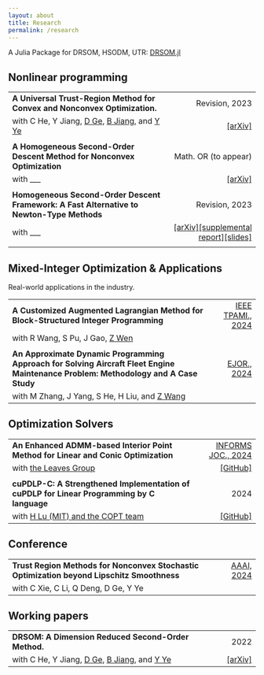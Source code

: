 ```yaml
---
layout: about
title: Research
permalink: /research
---
```


A Julia Package for DRSOM, HSODM, UTR: [DRSOM.jl](https://github.com/bzhangcw/DRSOM.jl)

## Nonlinear programming

|                                                                                                                                                                                         |                                                                                                                                                                              |
| :-------------------------------------------------------------------------------------------------------------------------------------------------------------------------------------- | ---------------------------------------------------------------------------------------------------------------------------------------------------------------------------: |
| **A Universal Trust-Region Method for Convex and Nonconvex Optimization.**                                                                                                              |                                                                                                                                                               Revision, 2023 |
| with C He, Y Jiang, [D Ge](https://www.acem.sjtu.edu.cn/en/faculty/gedongdong.html), [B Jiang](https://sites.google.com/site/isyebojiang/), and [Y Ye](https://web.stanford.edu/~yyye/) |                                                                                                                                   [[arXiv]](http://arxiv.org/abs/2311.11489) |
|                                                                                                                                                                                         |                                                                                                                                                                              |
| **A Homogeneous Second-Order Descent Method for Nonconvex Optimization**                                                                                                                |                                                                                                                                                         Math. OR (to appear) |
| with ___                                                                                                                                                                                |                                                                                                                                   [[arXiv]](http://arxiv.org/abs/2211.08212) |
|                                                                                                                                                                                         |                                                                                                                                                                              |
| **Homogeneous Second-Order Descent Framework: A Fast Alternative to Newton-Type Methods**                                                                                               |                                                                                                                                                               Revision, 2023 |
| with ___                                                                                                                                                                                | [[arXiv]](https://doi.org/10.48550/arXiv.2306.17516)[[supplemental report]](/assets/pdfs/bisection.pdf)[[slides]](https://web.stanford.edu/class/msande314/lecture16OPTMLDS) |
|                                                                                                                                                                                         |                                                                                                                                                                              |



## Mixed-Integer Optimization & Applications
Real-world applications in the industry.

|                                                                                                                                     |                                                                 |
| :---------------------------------------------------------------------------------------------------------------------------------- | --------------------------------------------------------------: |
| **A Customized Augmented Lagrangian Method for Block-Structured Integer Programming**                                               | [IEEE TPAMI., 2024](https://doi.org/10.1109/TPAMI.2024.3416514) |
| with R Wang, S Pu, J Gao, [Z Wen](http://faculty.bicmr.pku.edu.cn/~wenzw)                                                           |                                                                 |
|                                                                                                                                     |                                                                 |
| **An Approximate Dynamic Programming Approach for Solving Aircraft Fleet Engine Maintenance Problem: Methodology and A Case Study** |       [EJOR., 2024](https://doi.org/10.1016/j.ejor.2024.10.008) |
| with M Zhang, J Yang, S He, H Liu, and [Z Wang](https://mypage.cuhk.edu.cn/academics/wangzizhuo/)                                   |                                                                 |

## Optimization Solvers

|                                                                                            |                                                              |
| :----------------------------------------------------------------------------------------- | -----------------------------------------------------------: |
| **An Enhanced ADMM-based Interior Point Method for Linear and Conic Optimization**         | [INFORMS JOC., 2024](https://doi.org/10.1287/ijoc.2023.0017) |
| with [the Leaves Group](#https://github.com/leavesgrp)                                     |          [[GitHub]](https://github.com/INFORMSJoC/2023.0017) |
|                                                                                            |                                                              |
| **cuPDLP-C: A Strengthened Implementation of cuPDLP for Linear Programming by C language** |                                                         2024 |
| with [H Lu (MIT) and the COPT team](https://arxiv.org/abs/2312.14832)                      |          [[GitHub]](https://github.com/COPT-Public/cuPDLP-C) |

## Conference

|                                                                                            |                                                                      |
| :----------------------------------------------------------------------------------------- | -------------------------------------------------------------------: |
| **Trust Region Methods for Nonconvex Stochastic Optimization beyond Lipschitz Smoothness** | [AAAI, 2024](https://ojs.aaai.org/index.php/AAAI/article/view/29537) |
| with C Xie, C Li, Q Deng, D Ge, Y Ye                                                       |


## Working papers

|                                                                                                                                                                                         |                                            |
| :-------------------------------------------------------------------------------------------------------------------------------------------------------------------------------------- | -----------------------------------------: |
| **DRSOM: A Dimension Reduced Second-Order Method.**                                                                                                                                     |                                       2022 |
| with C He, Y Jiang, [D Ge](https://www.acem.sjtu.edu.cn/en/faculty/gedongdong.html), [B Jiang](https://sites.google.com/site/isyebojiang/), and [Y Ye](https://web.stanford.edu/~yyye/) | [[arXiv]](http://arxiv.org/abs/2208.00208) |